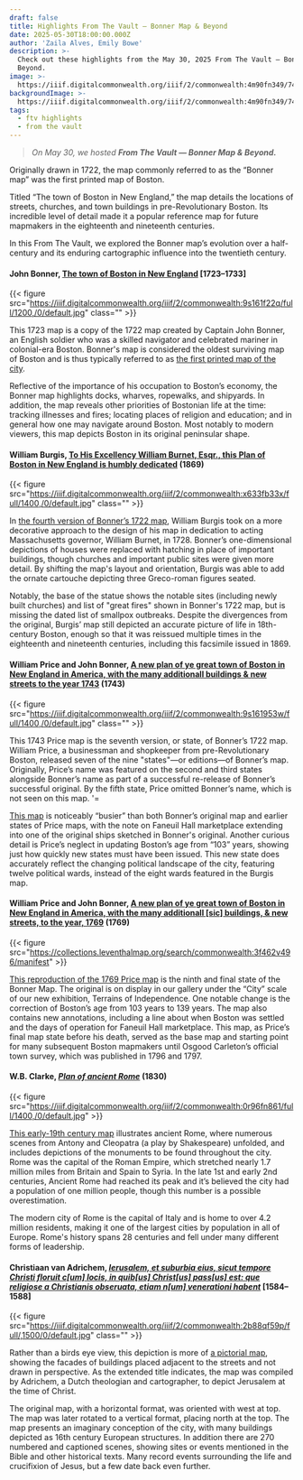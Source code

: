 ```yaml
---
draft: false
title: Highlights From The Vault — Bonner Map & Beyond
date: 2025-05-30T18:00:00.000Z
author: 'Zaila Alves, Emily Bowe'
description: >-
  Check out these highlights from the May 30, 2025 From The Vault — Bonner Map &
  Beyond.
image: >-
  https://iiif.digitalcommonwealth.org/iiif/2/commonwealth:4m90fn349/743,3978,8563,3219/1800,/0/default.jpg
backgroundImage: >-
  https://iiif.digitalcommonwealth.org/iiif/2/commonwealth:4m90fn349/743,3978,8563,3219/1800,/0/default.jpg
tags:
  - ftv highlights
  - from the vault
---
```


> *On May 30, we hosted **From The Vault — Bonner Map & Beyond.***

Originally drawn in 1722, the map commonly referred to as the “Bonner map” was the first printed map of Boston.

Titled “The town of Boston in New England,” the map details the locations of streets, churches, and town buildings in pre-Revolutionary Boston. Its incredible level of detail made it a popular reference map for future mapmakers in the eighteenth and nineteenth centuries.

In this From The Vault, we explored the Bonner map’s evolution over a half-century and its enduring cartographic influence into the twentieth century.

#### John Bonner, [The town of Boston in New England](https://collections.leventhalmap.org/search/commonwealth:9s161f21f) \[1723–1733]

{{< figure src="https://iiif.digitalcommonwealth.org/iiif/2/commonwealth:9s161f22q/full/1200,/0/default.jpg" class="" >}}

This 1723 map is a copy of the 1722 map created by Captain John Bonner, an English soldier who was a skilled navigator and celebrated mariner in colonial-era Boston. Bonner's map is considered the oldest surviving map of Boston and is thus typically referred to as [the first printed map of the city](https://collections.leventhalmap.org/search/commonwealth:9s161f21f).

Reflective of the importance of his occupation to Boston’s economy, the Bonner map highlights docks, wharves, ropewalks, and shipyards. In addition, the map reveals other priorities of Bostonian life at the time: tracking illnesses and fires; locating places of religion and education; and in general how one may navigate around Boston. Most notably to modern viewers, this map depicts Boston in its original peninsular shape.

#### William Burgis, [To His Excellency William Burnet, Esqr., this Plan of Boston in New England is humbly dedicated](https://collections.leventhalmap.org/search/commonwealth:x633fb32n) (1869)

{{< figure src="https://iiif.digitalcommonwealth.org/iiif/2/commonwealth:x633fb33x/full/1400,/0/default.jpg" class="" >}}

In [the fourth version of Bonner’s 1722 map](https://collections.leventhalmap.org/search/commonwealth:x633fb32n), William Burgis took on a more decorative approach to the design of his map in dedication to acting Massachusetts governor, William Burnet, in 1728. Bonner’s one-dimensional depictions of houses were replaced with hatching in place of important buildings, though churches and important public sites were given more detail. By shifting the map's layout and orientation, Burgis was able to add the ornate cartouche depicting three Greco-roman figures seated.

Notably, the base of the statue shows the notable sites (including newly built churches) and list of "great fires" shown in Bonner's 1722 map, but is missing the dated list of smallpox outbreaks. Despite the divergences from the original, Burgis’ map still depicted an accurate picture of life in 18th-century Boston, enough so that it was reissued multiple times in the eighteenth and nineteenth centuries, including this facsimile issued in 1869.

#### William Price and John Bonner, [A new plan of ye great town of Boston in New England in America, with the many additionall buildings & new streets to the year 1743](https://collections.leventhalmap.org/search/commonwealth:9s161952m) (1743)

{{< figure src="https://iiif.digitalcommonwealth.org/iiif/2/commonwealth:9s161953w/full/1400,/0/default.jpg" class="" >}}

This 1743 Price map is the seventh version, or state, of Bonner’s 1722 map. William Price, a businessman and shopkeeper from pre-Revolutionary Boston, released seven of the nine "states"—or editions—of Bonner’s map. Originally, Price’s name was featured on the second and third states alongside Bonner’s name as part of a successful re-release of Bonner’s successful original. By the fifth state, Price omitted Bonner’s name, which is not seen on this map. '=

[This map](https://collections.leventhalmap.org/search/commonwealth:9s161952m) is noticeably “busier” than both Bonner’s original map and earlier states of Price maps, with the note on Faneuil Hall marketplace extending into one of the original ships sketched in Bonner's original. Another curious detail is Price’s neglect in updating Boston’s age from “103” years, showing just how quickly new states must have been issued. This new state does accurately reflect the changing political landscape of the city, featuring twelve political wards, instead of the eight wards featured in the Burgis map.

#### William Price and John Bonner, [A new plan of ye great town of Boston in New England in America, with the many additionall \[sic\] buildings, & new streets, to the year, 1769](https://collections.leventhalmap.org/search/commonwealth:3f462v496) (1769)

{{< figure src="https://collections.leventhalmap.org/search/commonwealth:3f462v496/manifest" >}}

[This reproduction of the 1769 Price map](https://collections.leventhalmap.org/search/commonwealth:3f462v496) is the ninth and final state of the Bonner Map. The original is on display in our gallery under the “City” scale of our new exhibition, Terrains of Independence. One notable change is the correction of Boston’s age from 103 years to 139 years. The map also contains new annotations, including a line about when Boston was settled and the days of operation for Faneuil Hall marketplace. This map, as Price’s final map state before his death, served as the base map and starting point for many subsequent Boston mapmakers until Osgood Carleton’s official town survey, which was published in 1796 and 1797.

#### W\.B. Clarke, *[Plan of ancient Rome](https://collections.leventhalmap.org/search/commonwealth:0r96fn85r)* (1830)

{{< figure src="https://iiif.digitalcommonwealth.org/iiif/2/commonwealth:0r96fn861/full/1400,/0/default.jpg" >}}

[This early-19th century map](https://collections.leventhalmap.org/search/commonwealth:0r96fn85r) illustrates ancient Rome, where numerous scenes from Antony and Cleopatra (a play by Shakespeare) unfolded, and includes depictions of the monuments to be found throughout the city. Rome was the capital of the Roman Empire, which stretched nearly 1.7 million miles from Britain and Spain to Syria. In the late 1st and early 2nd centuries, Ancient Rome had reached its peak and it’s believed the city had a population of one million people, though this number is a possible overestimation.

The modern city of Rome is the capital of Italy and is home to over 4.2 million residents, making it one of the largest cities by population in all of Europe. Rome's history spans 28 centuries and fell under many different forms of leadership.

#### Christiaan van Adrichem, *[Ierusalem, et suburbia eius, sicut tempore Christi floruit c\[um\] locis, in quib\[us\] Christ\[us\] pass\[us\] est: que religiose a Christianis obseruata, etiam n\[um\] venerationi habent](https://collections.leventhalmap.org/search/commonwealth:2b88qf58d)* \[1584–1588]

{{< figure src="https://iiif.digitalcommonwealth.org/iiif/2/commonwealth:2b88qf59p/full/,1500/0/default.jpg" class="" >}}

Rather than a birds eye view, this depiction is more of [a pictorial map](https://collections.leventhalmap.org/search/commonwealth:2b88qf58d), showing the facades of buildings placed adjacent to the streets and not drawn in perspective. As the extended title indicates, the map was compiled by Adrichem, a Dutch theologian and cartographer, to depict Jerusalem at the time of Christ.

The original map, with a horizontal format, was oriented with west at top. The map was later rotated to a vertical format, placing north at the top. The map presents an imaginary conception of the city, with many buildings depicted as 16th century European structures. In addition there are 270 numbered and captioned scenes, showing sites or events mentioned in the Bible and other historical texts. Many record events surrounding the life and crucifixion of Jesus, but a few date back even further.
